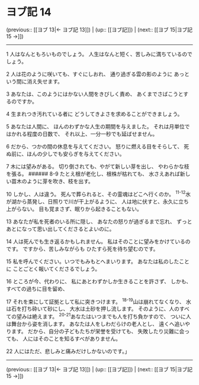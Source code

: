 # ヨブ記 14

(previous:: [[ヨブ 13|← ヨブ記 13]]) | (up:: [[ヨブ記]]) | (next:: [[ヨブ 15|ヨブ記 15 →]])

***


1 人はなんともろいものでしょう。 人生はなんと短く、苦しみに満ちているのでしょう。 

2 人は花のように咲いても、すぐにしおれ、 通り過ぎる雲の影のように あっという間に消え失せます。 

3 あなたは、このようにはかない人間をきびしく責め、 あくまでさばこうとするのですか。 

4 生まれつき汚れている者に どうしてきよさを求めることができましょう。 

5 あなたは人間に、 ほんのわずかな人生の期間を与えました。 それは月単位ではかれる程度の日数で、 それ以上、一分一秒でも延ばせません。 

6 だから、つかの間の休息を与えてください。 怒りに燃える目をそらして、 死ぬ前に、ほんの少しでも安らぎを与えてください。 

7 木には望みがある。 切り倒されても、やがて新しい芽を出し、 やわらかな枝を張る。 ###### 8-9 たとえ根が老化し、根株が枯れても、 水さえあれば新しい苗木のように芽を吹き、枝を出す。 

10 しかし、人は違う。 死んで葬られると、その霊魂はどこへ行くのか。 <sup class="versenum">11-12</sup>水が湖から蒸発し、日照りで川が干上がるように、 人は地に伏すと、永久に立ち上がらない。 目も覚まさず、眠りから起きることもない。 

13 あなたが私を死者のいる所に隠し、 あなたの怒りが過ぎるまで忘れ、 ずっとあとになって思い出してくださるとよいのに。 

14 人は死んでも生き返るかもしれません。 私はそのことに望みをかけているのです。 ですから、苦しみながらも ひたすら死を待ち望むのです。 

15 私を呼んでください。いつでもみもとへまいります。 あなたは私のしたことに ことごとく報いてくださるでしょう。 

16 ところが今、代わりに、 私にあとわずかしか生きることを許さず、 しかも、すべての過ちに目を留め、 

17 それを束にして証拠として私に突きつけます。 <sup class="versenum">18-19</sup>山は崩れてなくなり、 水は石を打ち砕いて砂にし、 大水は土砂を押し流します。 そのように、人のすべての望みは絶えます。 <sup class="versenum">20-21</sup>あなたはいつまでも人を打ち負かすので、 ついに人は舞台から姿を消します。 あなたは人をしわだらけの老人とし、 遠くへ追いやります。 だから、自分の子どもたちが栄誉を受けても、 失敗したり災難に会っても、 人にはそのことを知るすべがありません。 

22 人にはただ、悲しみと痛みだけしかないのです。」

***

(previous:: [[ヨブ 13|← ヨブ記 13]]) | (up:: [[ヨブ記]]) | (next:: [[ヨブ 15|ヨブ記 15 →]])
